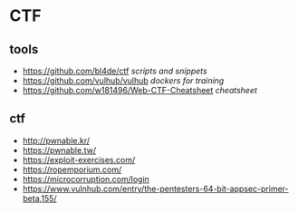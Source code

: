 # CTF #

## tools ##
* https://github.com/bl4de/ctf _scripts and snippets_
* https://github.com/vulhub/vulhub _dockers for training_
* https://github.com/w181496/Web-CTF-Cheatsheet _cheatsheet_

## ctf ##
* http://pwnable.kr/
* https://pwnable.tw/
* https://exploit-exercises.com/
* https://ropemporium.com/
* https://microcorruption.com/login
* https://www.vulnhub.com/entry/the-pentesters-64-bit-appsec-primer-beta,155/
